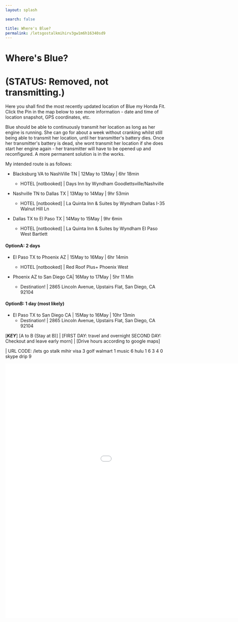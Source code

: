 ```yaml
---
layout: splash

search: false

title: Where's Blue? 
permalink: /letsgostalkmihirv3gw1m6h16340sd9
---
```


# Where's Blue? 
# (STATUS: Removed, not transmitting.)

Here you shall find the most recently updated location of Blue my Honda Fit. Click the Pin in the map below to see more information - date and time of location snapshot, GPS coordinates, etc. 

Blue should be able to continuously transmit her location as long as her engine is running. She can go for about a week without cranking whilst still being able to transmit her location, until her transmitter's battery dies. Once her transmitter's battery is dead, she wont transmit her location if she does start her engine again - her transmitter will have to be opened up and reconfigured. A more permanent solution is in the works.

My intended route is as follows:  

* Blacksburg VA to NashVille TN | 12May to 13May | 6hr 18min
  * HOTEL [notbooked] | Days Inn by Wyndham Goodlettsville/Nashville

* Nashville TN to Dallas TX | 13May to 14May | 9hr 53min
  * HOTEL [notbooked] | La Quinta Inn & Suites by Wyndham Dallas I-35 Walnut Hill Ln  

* Dallas TX to El Paso TX | 14May to 15May | 9hr 6min
  * HOTEL [notbooked] | La Quinta Inn & Suites by Wyndham El Paso West Bartlett

#### OptionA: 2 days

* El Paso TX to Phoenix AZ | 15May to 16May | 6hr 14min
  * HOTEL [notbooked] | Red Roof Plus+ Phoenix West

* Phoenix AZ to San Diego CA| 16May to 17May | 5hr 11 Min
  * Destination! | 2865 Lincoln Avenue, Upstairs Flat, San Diego, CA 92104  

#### OptionB: 1 day (most likely)

* El Paso TX to San Diego CA | 15May to 16May | 10hr 13min
  * Destination! | 2865 Lincoln Avenue, Upstairs Flat, San Diego, CA 92104

[***KEY***] [A to B (Stay at B)] | [FIRST DAY: travel and overnight SECOND DAY: Checkout and leave early morn] | [Drive hours according to google maps]

| URL CODE: /lets go stalk mihir visa 3 golf walmart 1 music 6 hulu 1 6 3 4 0 skype drip 9

<p align="center">
    <iframe name="fmeeframe" style="width: 1200px; height: 800px" frameborder="0" scrolling="no" marginheight="0" marginwidth="0" src="//www.followmee.com/maps.aspx?key=0e9b2deaf825b3370a4e7fe1cf4f341d&username=orangesapples&type=2&deviceid=12452254&function=currentfordevice&rt=1"></iframe>
</p>
